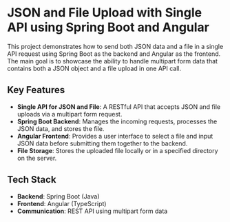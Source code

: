 # JSON and File Upload with Single API using Spring Boot and Angular

This project demonstrates how to send both JSON data and a file in a single API request using Spring Boot as the backend and Angular as the frontend. The main goal is to showcase the ability to handle multipart form data that contains both a JSON object and a file upload in one API call.

## Key Features

- **Single API for JSON and File**: A RESTful API that accepts JSON and file uploads via a multipart form request.
- **Spring Boot Backend**: Manages the incoming requests, processes the JSON data, and stores the file.
- **Angular Frontend**: Provides a user interface to select a file and input JSON data before submitting them together to the backend.
- **File Storage**: Stores the uploaded file locally or in a specified directory on the server.

## Tech Stack

- **Backend**: Spring Boot (Java)
- **Frontend**: Angular (TypeScript)
- **Communication**: REST API using multipart form data
